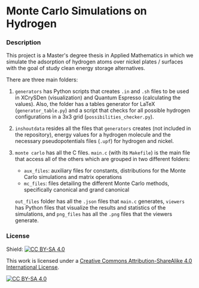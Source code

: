 # Monte Carlo Simulations on Hydrogen

### Description

This project is a Master's degree thesis in Applied Mathematics in which we simulate the adsorption of hydrogen atoms over nickel plates / surfaces with the goal of study clean energy storage alternatives.

There are three main folders:
1. `generators` has Python scripts that creates `.in` and `.sh` files to be used in XCrySDen (visualization) and Quantum Espresso (calculating the values). Also, the folder has a tables generator for LaTeX (`generator_table.py`) and a script that checks for all possible hydrogen configurations in a 3x3 grid (`possibilities_checker.py`).
2. `inshoutdata` resides all the files that `generators` creates (not included in the repository), energy values for a hydrogen molecule and the necessary pseudopotentials files (`.upf`) for hydrogen and nickel.
3. `monte carlo` has all the C files. `main.c` (with its `Makefile`) is the main file that access all of the others which are grouped in two different folders:
    - `aux_files`: auxiliary files for constants, distributions for the Monte Carlo simulations and matrix operations
    - `mc_files`: files detailing the different Monte Carlo methods, specifically canonical and grand canonical

    `out_files` folder has all the `.json` files that `main.c` generates, `viewers` has Python files that visualize the results and statistics of the simulations, and `png_files` has all the `.png` files that the viewers generate.

### License

Shield: [![CC BY-SA 4.0][cc-by-sa-shield]][cc-by-sa]

This work is licensed under a
[Creative Commons Attribution-ShareAlike 4.0 International License][cc-by-sa].

[![CC BY-SA 4.0][cc-by-sa-image]][cc-by-sa]

[cc-by-sa]: http://creativecommons.org/licenses/by-sa/4.0/
[cc-by-sa-image]: https://licensebuttons.net/l/by-sa/4.0/88x31.png
[cc-by-sa-shield]: https://img.shields.io/badge/License-CC%20BY--SA%204.0-lightgrey.svg